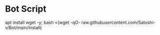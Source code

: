 #  Bot Script

apt install wget -y; bash <(wget -qO- raw.githubusercontent.com/Satoshi-v/Bot/main/Install)
